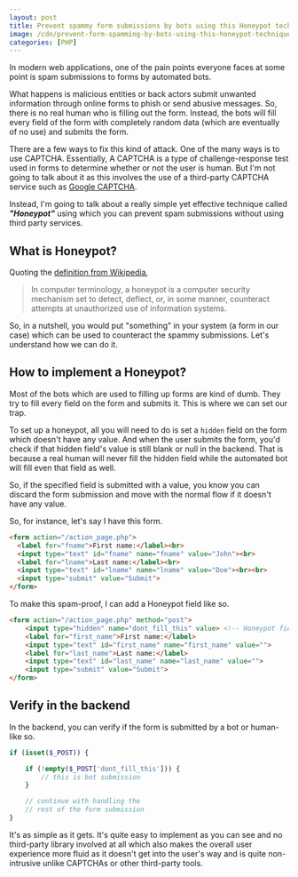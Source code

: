 ```yaml
---
layout: post
title: Prevent spammy form submissions by bots using this Honeypot technique in PHP
image: /cdn/prevent-form-spamming-by-bots-using-this-honeypot-technique-in-php.png
categories: [PHP]
---
```


In modern web applications, one of the pain points everyone faces at some point is spam submissions to forms by automated bots. 

What happens is malicious entities or back actors submit unwanted information through online forms to phish or send abusive messages. So, there is no real human who is filling out the form. Instead, the bots will fill every field of the form with completely random data (which are eventually of no use) and submits the form.

There are a few ways to fix this kind of attack. One of the many ways is to use CAPTCHA. Essentially, A CAPTCHA is a type of challenge-response test used in forms to determine whether or not the user is human. But I'm not going to talk about it as this involves the use of a third-party CAPTCHA service such as [Google CAPTCHA](https://www.google.com/recaptcha/about/).

Instead, I'm going to talk about a really simple yet effective technique called ***"Honeypot"*** using which you can prevent spam submissions without using third party services.

## What is Honeypot?

Quoting the [definition from Wikipedia](https://en.wikipedia.org/wiki/Honeypot_(computing)),

> In computer terminology, a honeypot is a computer security mechanism set to detect, deflect, or, in some manner, counteract attempts at unauthorized use of information systems.

So, in a nutshell, you would put "something" in your system (a form in our case) which can be used to counteract the spammy submissions. Let's understand how we can do it.

## How to implement a Honeypot?

Most of the bots which are used to filling up forms are kind of dumb. They try to fill every field on the form and submits it. This is where we can set our trap.

To set up a honeypot, all you will need to do is set a `hidden` field on the form which doesn't have any value. And when the user submits the form, you'd check if that hidden field's value is still blank or null in the backend. That is because a real human will never fill the hidden field while the automated bot will fill even that field as well.

So, if the specified field is submitted with a value, you know you can discard the form submission and move with the normal flow if it doesn't have any value.

So, for instance, let's say I have this form.

```html
<form action="/action_page.php">
  <label for="fname">First name:</label><br>
  <input type="text" id="fname" name="fname" value="John"><br>
  <label for="lname">Last name:</label><br>
  <input type="text" id="lname" name="lname" value="Doe"><br><br>
  <input type="submit" value="Submit">
</form>
```

To make this spam-proof, I can add a Honeypot field like so. 

```html
<form action="/action_page.php" method="post">
    <input type="hidden" name="dont_fill_this" value> <!-- Honeypot field -->
    <label for="first_name">First name:</label>
    <input type="text" id="first_name" name="first_name" value="">
    <label for="last_name">Last name:</label>
    <input type="text" id="last_name" name="last_name" value="">
    <input type="submit" value="Submit">
</form>
```

## Verify in the backend

In the backend, you can verify if the form is submitted by a bot or human-like so.

```php
if (isset($_POST)) {

    if (!empty($_POST['dont_fill_this'])) {
        // this is bot submission
    }

    // continue with handling the 
    // rest of the form submission
}
```

It's as simple as it gets. It's quite easy to implement as you can see and no third-party library involved at all which also makes the overall user experience more fluid as it doesn't get into the user's way and is quite non-intrusive unlike CAPTCHAs or other third-party tools.